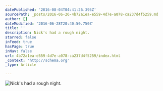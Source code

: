 ```yaml
---
datePublished: '2016-08-04T04:41:26.395Z'
sourcePath: _posts/2016-06-26-4b72a1ea-e559-4d7e-a078-ca237d4f5259.md
author: []
dateModified: '2016-06-28T20:40:50.750Z'
title: ''
description: Nick's had a rough night.
starred: false
inFeed: true
hasPage: true
inNav: false
url: 4b72a1ea-e559-4d7e-a078-ca237d4f5259/index.html
_context: 'http://schema.org'
_type: Article

---
```

![Nick's had a rough night.](https://imgflo.herokuapp.com/graph/vahj1ThiexotieMo/57a412bb265fac8dcec62c3a8daac845/croprotate.jpg?cropheight=3024&cropwidth=4032&degrees=-180&input=https%3A%2F%2Fthe-grid-user-content.s3-us-west-2.amazonaws.com%2F4c244b8a-6589-4373-9341-b498863e48df.jpg&x=0&y=0)